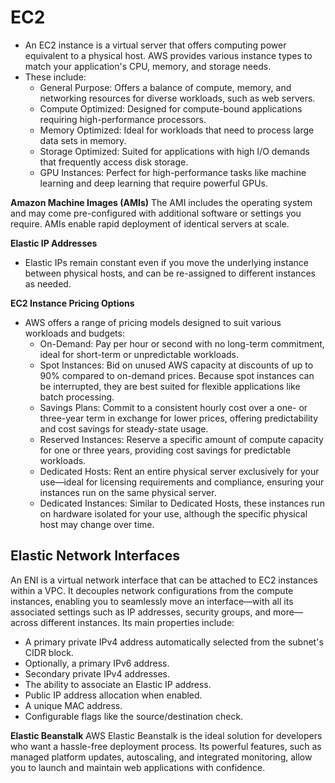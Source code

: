 # EC2

* An EC2 instance is a virtual server that offers computing power equivalent to a physical host. AWS provides various instance types to match your application's CPU, memory, and storage needs.
* These include:
  * General Purpose: Offers a balance of compute, memory, and networking resources for diverse workloads, such as web servers.
  * Compute Optimized: Designed for compute-bound applications requiring high-performance processors.
  * Memory Optimized: Ideal for workloads that need to process large data sets in memory.
  * Storage Optimized: Suited for applications with high I/O demands that frequently access disk storage.
  * GPU Instances: Perfect for high-performance tasks like machine learning and deep learning that require powerful GPUs.
 
**Amazon Machine Images (AMIs)**
The AMI includes the operating system and may come pre-configured with additional software or settings you require. AMIs enable rapid deployment of identical servers at scale.

**Elastic IP Addresses**

* Elastic IPs remain constant even if you move the underlying instance between physical hosts, and can be re-assigned to different instances as needed.

**EC2 Instance Pricing Options**

* AWS offers a range of pricing models designed to suit various workloads and budgets:
  * On-Demand: Pay per hour or second with no long-term commitment, ideal for short-term or unpredictable workloads.
  * Spot Instances: Bid on unused AWS capacity at discounts of up to 90% compared to on-demand prices. Because spot instances can be interrupted, they are best suited for flexible applications like batch processing.
  * Savings Plans: Commit to a consistent hourly cost over a one- or three-year term in exchange for lower prices, offering predictability and cost savings for steady-state usage.
  * Reserved Instances: Reserve a specific amount of compute capacity for one or three years, providing cost savings for predictable workloads.
  * Dedicated Hosts: Rent an entire physical server exclusively for your use—ideal for licensing requirements and compliance, ensuring your instances run on the same physical server.
  * Dedicated Instances: Similar to Dedicated Hosts, these instances run on hardware isolated for your use, although the specific physical host may change over time.
 
## Elastic Network Interfaces

An ENI is a virtual network interface that can be attached to EC2 instances within a VPC. It decouples network configurations from the compute instances, enabling you to seamlessly move an interface—with all its associated settings such as IP addresses, security groups, and more—across different instances.
Its main properties include:
* A primary private IPv4 address automatically selected from the subnet's CIDR block.
* Optionally, a primary IPv6 address.
* Secondary private IPv4 addresses.
* The ability to associate an Elastic IP address.
* Public IP address allocation when enabled.
* A unique MAC address.
* Configurable flags like the source/destination check.

**Elastic Beanstalk**
AWS Elastic Beanstalk is the ideal solution for developers who want a hassle-free deployment process. Its powerful features, such as managed platform updates, autoscaling, and integrated monitoring, allow you to launch and maintain web applications with confidence.
